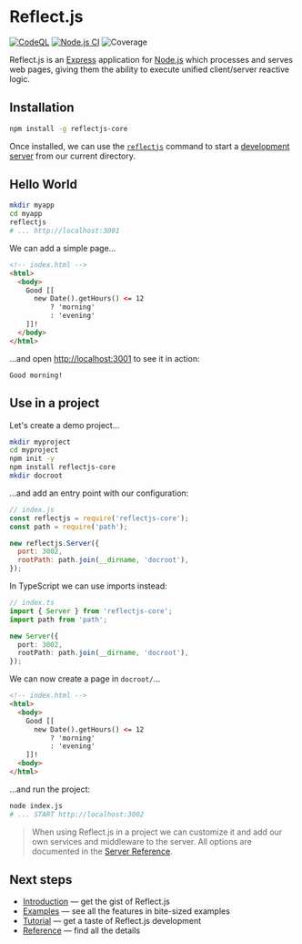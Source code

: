 # Reflect.js

[![CodeQL](https://github.com/reflectjs/reflectjs-core/actions/workflows/codeql.yml/badge.svg)](https://github.com/reflectjs/reflectjs-core/actions/workflows/codeql.yml)
[![Node.js CI](https://github.com/reflectjs/reflectjs-core/actions/workflows/node.js.yml/badge.svg)](https://github.com/reflectjs/reflectjs-core/actions/workflows/node.js.yml)
![Coverage](https://github.com/reflectjs/reflectjs-core/raw/main/res/coverage-badge-230402.svg)

Reflect.js is an [Express](https://expressjs.com/) application for [Node.js](https://nodejs.org/) which processes and serves web pages, giving them the ability to execute unified client/server reactive logic.

## Installation

```sh
npm install -g reflectjs-core
```

Once installed, we can use the [`reflectjs`](https://reflectjs.org/doc/reference/cli) command to start a [development server](https://reflectjs.org/doc/reference/server) from our current directory.

## Hello World

```sh
mkdir myapp
cd myapp
reflectjs
# ... http://localhost:3001
```

We can add a simple page...

```html
<!-- index.html -->
<html>
  <body>
    Good [[
      new Date().getHours() <= 12
          ? 'morning'
          : 'evening'
    ]]!
  </body>
</html>
```

...and open [http://localhost:3001](http://localhost:3001/) to see it in action:

```
Good morning!
```

## Use in a project

Let's create a demo project...

```sh
mkdir myproject
cd myproject
npm init -y
npm install reflectjs-core
mkdir docroot
```

...and add an entry point with our configuration:

```js
// index.js
const reflectjs = require('reflectjs-core');
const path = require('path');

new reflectjs.Server({
  port: 3002,
  rootPath: path.join(__dirname, 'docroot'),
});
```

In TypeScript we can use imports instead:

```ts
// index.ts
import { Server } from 'reflectjs-core';
import path from 'path';

new Server({
  port: 3002,
  rootPath: path.join(__dirname, 'docroot'),
});
```

We can now create a page in `docroot/`...

```html
<!-- index.html -->
<html>
  <body>
    Good [[
      new Date().getHours() <= 12
          ? 'morning'
          : 'evening'
    ]]!
  <body>
</html>
```

...and run the project:

```sh
node index.js
# ... START http://localhost:3002
```

> <i class="bi-info-square-fill"></i> When using Reflect.js in a project we can customize it and add our own services and middleware to the server. All options are documented in the [Server Reference](https://reflectjs.org/doc/reference/server).

## Next steps

* [Introduction](https://reflectjs.org/doc/introduction) &mdash; get the gist of Reflect.js
* [Examples](https://reflectjs.org/doc/examples/reacivity) &mdash; see all the features in bite-sized examples
* [Tutorial](https://reflectjs.org/doc/tutorial) &mdash; get a taste of Reflect.js development
* [Reference](https://reflectjs.org/doc/reference/cli) &mdash; find all the details
